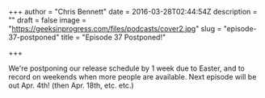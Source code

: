 +++
author = "Chris Bennett"
date = 2016-03-28T02:44:54Z
description = ""
draft = false
image = "https://geeksinprogress.com/files/podcasts/cover2.jpg"
slug = "episode-37-postponed"
title = "Episode 37 Postponed!"

+++

We're postponing our release schedule by 1 week due to Easter, and to record on weekends when more people are available.  Next episode will be out Apr. 4th! (then Apr. 18th, etc. etc.)